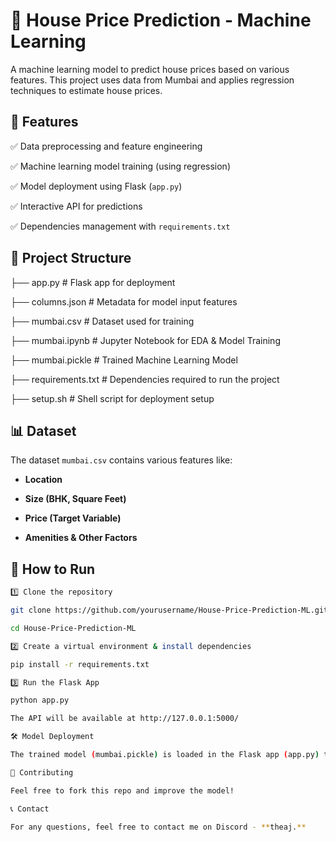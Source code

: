 # 🏡 House Price Prediction - Machine Learning

A machine learning model to predict house prices based on various features. This project uses data from Mumbai and applies regression techniques to estimate house prices.  

## 📌 Features 

✅ Data preprocessing and feature engineering  

✅ Machine learning model training (using regression)  

✅ Model deployment using Flask (`app.py`)  

✅ Interactive API for predictions  

✅ Dependencies management with `requirements.txt`  

## 📂 Project Structure  

├── app.py # Flask app for deployment 

├── columns.json # Metadata for model input features 

├── mumbai.csv # Dataset used for training 

├── mumbai.ipynb # Jupyter Notebook for EDA & Model Training 

├── mumbai.pickle # Trained Machine Learning Model 

├── requirements.txt # Dependencies required to run the project

├── setup.sh # Shell script for deployment setup


## 📊 Dataset  

The dataset `mumbai.csv` contains various features like:  

- **Location**
  
- **Size (BHK, Square Feet)**
  
- **Price (Target Variable)**
  
- **Amenities & Other Factors**  

## 🚀 How to Run  



```sh
1️⃣ Clone the repository 

git clone https://github.com/yourusername/House-Price-Prediction-ML.git

cd House-Price-Prediction-ML

2️⃣ Create a virtual environment & install dependencies

pip install -r requirements.txt

3️⃣ Run the Flask App

python app.py

The API will be available at http://127.0.0.1:5000/

🛠 Model Deployment

The trained model (mumbai.pickle) is loaded in the Flask app (app.py) to serve predictions via an API.

🤝 Contributing

Feel free to fork this repo and improve the model!

📞 Contact

For any questions, feel free to contact me on Discord - **theaj.**
